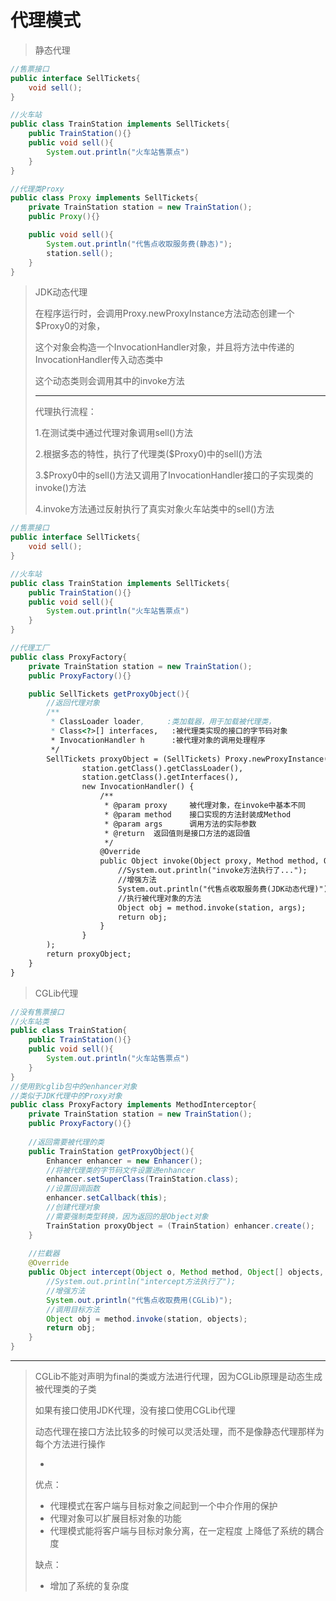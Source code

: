 # 代理模式



> 静态代理

```java
//售票接口
public interface SellTickets{
    void sell();
}

//火车站
public class TrainStation implements SellTickets{
    public TrainStation(){}
    public void sell(){
        System.out.println("火车站售票点")
    }
}

//代理类Proxy
public class Proxy implements SellTickets{
    private TrainStation station = new TrainStation();
    public Proxy(){}

    public void sell(){
        System.out.println("代售点收取服务费(静态)");
        station.sell();
    }
}
```

> JDK动态代理
>
> 在程序运行时，会调用Proxy.newProxyInstance方法动态创建一个$Proxy0的对象，
>
> 这个对象会构造一个InvocationHandler对象，并且将方法中传递的InvocationHandler传入动态类中
>
> 这个动态类则会调用其中的invoke方法
>
> ----------------------------------------------------
>
> 代理执行流程：
>
> 1.在测试类中通过代理对象调用sell()方法
>
> 2.根据多态的特性，执行了代理类($Proxy0)中的sell()方法
>
> 3.$Proxy0中的sell()方法又调用了InvocationHandler接口的子实现类的invoke()方法
>
> 4.invoke方法通过反射执行了真实对象火车站类中的sell()方法

```java
//售票接口
public interface SellTickets{
    void sell();
}

//火车站
public class TrainStation implements SellTickets{
    public TrainStation(){}
    public void sell(){
        System.out.println("火车站售票点")
    }
}

//代理工厂
public class ProxyFactory{
    private TrainStation station = new TrainStation();
    public ProxyFactory(){}

    public SellTickets getProxyObject(){
        //返回代理对象
        /**
         * ClassLoader loader,     :类加载器，用于加载被代理类，
         * Class<?>[] interfaces,   :被代理类实现的接口的字节码对象
         * InvocationHandler h      :被代理对象的调用处理程序
         */
        SellTickets proxyObject = (SellTickets) Proxy.newProxyInstance(
                station.getClass().getClassLoader(),
                station.getClass().getInterfaces(),
                new InvocationHandler() {
                    /**
                     * @param proxy     被代理对象，在invoke中基本不同
                     * @param method    接口实现的方法封装成Method
                     * @param args      调用方法的实际参数
                     * @return  返回值则是接口方法的返回值
                     */
                    @Override
                    public Object invoke(Object proxy, Method method, Object[] args) throws Throwable {
                        //System.out.println("invoke方法执行了...");
                        //增强方法
                        System.out.println("代售点收取服务费(JDK动态代理)");
                        //执行被代理对象的方法
                        Object obj = method.invoke(station, args);
                        return obj;
                    }
                }
        );
        return proxyObject;
    }
}
```

> CGLib代理

```java
//没有售票接口
//火车站类
public class TrainStation{
    public TrainStation(){}
    public void sell(){
        System.out.println("火车站售票点")
    }
}
//使用到cglib包中的enhancer对象
//类似于JDK代理中的Proxy对象
public class ProxyFactory implements MethodInterceptor{
    private TrainStation station = new TrainStation();
    public ProxyFactory(){}
    
    //返回需要被代理的类
    public TrainStation getProxyObject(){
        Enhancer enhancer = new Enhancer();
        //将被代理类的字节码文件设置进enhancer
        enhancer.setSuperClass(TrainStation.class);
        //设置回调函数
        enhancer.setCallback(this);
        //创建代理对象
        //需要强制类型转换，因为返回的是Object对象
        TrainStation proxyObject = (TrainStation) enhancer.create();
    }
    
    //拦截器
    @Override
    public Object intercept(Object o, Method method, Object[] objects, MethodProxy methodProxy) throws Throwable {
        //System.out.println("intercept方法执行了");
        //增强方法
        System.out.println("代售点收取费用(CGLib)");
        //调用目标方法
        Object obj = method.invoke(station, objects);
        return obj;
    }
}
```

---

> CGLib不能对声明为final的类或方法进行代理，因为CGLib原理是动态生成被代理类的子类
>
> 如果有接口使用JDK代理，没有接口使用CGLib代理
>
> 动态代理在接口方法比较多的时候可以灵活处理，而不是像静态代理那样为每个方法进行操作
>
> -
>
> 优点：
>
> - 代理模式在客户端与目标对象之间起到一个中介作用的保护
> - 代理对象可以扩展目标对象的功能
> - 代理模式能将客户端与目标对象分离，在一定程度 上降低了系统的耦合度
>
> 缺点：
>
> - 增加了系统的复杂度
